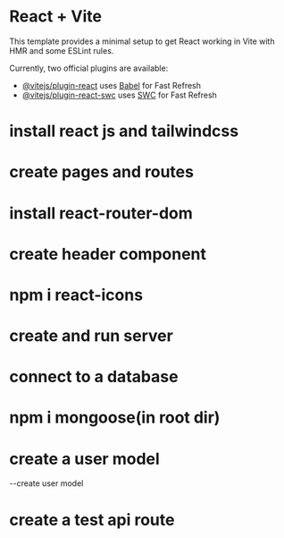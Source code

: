 # React + Vite

This template provides a minimal setup to get React working in Vite with HMR and some ESLint rules.

Currently, two official plugins are available:

- [@vitejs/plugin-react](https://github.com/vitejs/vite-plugin-react/blob/main/packages/plugin-react/README.md) uses [Babel](https://babeljs.io/) for Fast Refresh
- [@vitejs/plugin-react-swc](https://github.com/vitejs/vite-plugin-react-swc) uses [SWC](https://swc.rs/) for Fast Refresh



# install react js and tailwindcss
# create pages and routes
# install react-router-dom
# create header component
# npm i react-icons
# create and run server
# connect to a database
# npm i mongoose(in root dir)
# create a user model
 --create user model
# create a test api route

